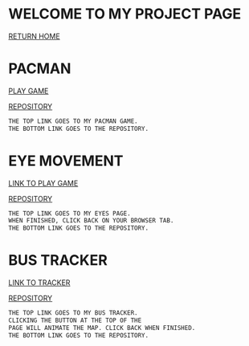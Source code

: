 
# WELCOME TO MY PROJECT PAGE

[RETURN HOME](https://zacharyeisen.github.io)

# PACMAN
[PLAY GAME](https://zacharyeisen.github.io/PacMan/)

[REPOSITORY](https://github.com/zacharyeisen/pacman)

```markdown
THE TOP LINK GOES TO MY PACMAN GAME.
THE BOTTOM LINK GOES TO THE REPOSITORY.
```

# EYE MOVEMENT
[LINK TO PLAY GAME](https://zacharyeisen.github.io/eyes/) 

[REPOSITORY](https://github.com/zacharyeisen/eyes)


```markdown
THE TOP LINK GOES TO MY EYES PAGE.
WHEN FINISHED, CLICK BACK ON YOUR BROWSER TAB.
THE BOTTOM LINK GOES TO THE REPOSITORY.
```
# BUS TRACKER
[LINK TO TRACKER](https://zacharyeisen.github.io/bus/)

[REPOSITORY](https://github.com/zacharyeisen/bus)


```markdown
THE TOP LINK GOES TO MY BUS TRACKER.
CLICKING THE BUTTON AT THE TOP OF THE
PAGE WILL ANIMATE THE MAP. CLICK BACK WHEN FINISHED.
THE BOTTOM LINK GOES TO THE REPOSITORY.
```
